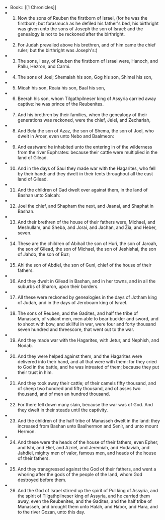 - Book:: [[1 Chronicles]]
- 1. Now the sons of Reuben the firstborn of Israel, (for he was the firstborn; but forasmuch as he defiled his father's bed, his birthright was given unto the sons of Joseph the son of Israel: and the genealogy is not to be reckoned after the birthright.
- 2. For Judah prevailed above his brethren, and of him came the chief ruler; but the birthright was Joseph's:)
- 3. The sons, I say, of Reuben the firstborn of Israel were, Hanoch, and Pallu, Hezron, and Carmi.
- 4. The sons of Joel; Shemaiah his son, Gog his son, Shimei his son,
- 5. Micah his son, Reaia his son, Baal his son,
- 6. Beerah his son, whom Tilgathpilneser king of Assyria carried away captive: he was prince of the Reubenites.
- 7. And his brethren by their families, when the genealogy of their generations was reckoned, were the chief, Jeiel, and Zechariah,
- 8. And Bela the son of Azaz, the son of Shema, the son of Joel, who dwelt in Aroer, even unto Nebo and Baalmeon:
- 9. And eastward he inhabited unto the entering in of the wilderness from the river Euphrates: because their cattle were multiplied in the land of Gilead.
- 10. And in the days of Saul they made war with the Hagarites, who fell by their hand: and they dwelt in their tents throughout all the east land of Gilead.
- 11. And the children of Gad dwelt over against them, in the land of Bashan unto Salcah:
- 12. Joel the chief, and Shapham the next, and Jaanai, and Shaphat in Bashan.
- 13. And their brethren of the house of their fathers were, Michael, and Meshullam, and Sheba, and Jorai, and Jachan, and Zia, and Heber, seven.
- 14. These are the children of Abihail the son of Huri, the son of Jaroah, the son of Gilead, the son of Michael, the son of Jeshishai, the son of Jahdo, the son of Buz;
- 15. Ahi the son of Abdiel, the son of Guni, chief of the house of their fathers.
- 16. And they dwelt in Gilead in Bashan, and in her towns, and in all the suburbs of Sharon, upon their borders.
- 17. All these were reckoned by genealogies in the days of Jotham king of Judah, and in the days of Jeroboam king of Israel.
- 18. The sons of Reuben, and the Gadites, and half the tribe of Manasseh, of valiant men, men able to bear buckler and sword, and to shoot with bow, and skillful in war, were four and forty thousand seven hundred and threescore, that went out to the war.
- 19. And they made war with the Hagarites, with Jetur, and Nephish, and Nodab.
- 20. And they were helped against them, and the Hagarites were delivered into their hand, and all that were with them: for they cried to God in the battle, and he was intreated of them; because they put their trust in him.
- 21. And they took away their cattle; of their camels fifty thousand, and of sheep two hundred and fifty thousand, and of asses two thousand, and of men an hundred thousand.
- 22. For there fell down many slain, because the war was of God. And they dwelt in their steads until the captivity.
- 23. And the children of the half tribe of Manasseh dwelt in the land: they increased from Bashan unto Baalhermon and Senir, and unto mount Hermon.
- 24. And these were the heads of the house of their fathers, even Epher, and Ishi, and Eliel, and Azriel, and Jeremiah, and Hodaviah, and Jahdiel, mighty men of valor, famous men, and heads of the house of their fathers.
- 25. And they transgressed against the God of their fathers, and went a whoring after the gods of the people of the land, whom God destroyed before them.
- 26. And the God of Israel stirred up the spirit of Pul king of Assyria, and the spirit of Tilgathpilneser king of Assyria, and he carried them away, even the Reubenites, and the Gadites, and the half tribe of Manasseh, and brought them unto Halah, and Habor, and Hara, and to the river Gozan, unto this day.
